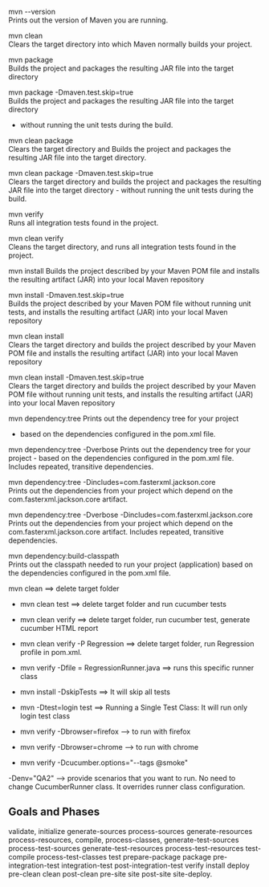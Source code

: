 mvn --version			
Prints out the version of Maven you are running.

mvn clean				
Clears the target directory into which Maven normally builds your project.

mvn package				
Builds the project and packages the resulting JAR file into the target directory

mvn package -Dmaven.test.skip=true	
Builds the project and packages the resulting JAR file into the target directory 
- without running the unit tests during the build.

mvn clean package	
Clears the target directory and Builds the project and packages the 
resulting JAR file into the target directory.

mvn clean package -Dmaven.test.skip=true	
Clears the target directory and builds the project and packages the 
resulting JAR file into the target directory - without running the unit 
tests during the build.

mvn verify	
Runs all integration tests found in the project.

mvn clean verify	
Cleans the target directory, and runs all integration tests found 
in the project.

mvn install	
Builds the project described by your Maven POM file and installs the 
resulting artifact (JAR) into your local Maven repository

mvn install -Dmaven.test.skip=true	
Builds the project described by your Maven POM file without 
running unit tests, and installs the resulting artifact (JAR) into 
your local Maven repository

mvn clean install	
Clears the target directory and builds the project described 
by your Maven POM file and installs the resulting artifact (JAR) 
into your local Maven repository

mvn clean install -Dmaven.test.skip=true	
Clears the target directory and builds the project described 
by your Maven POM file without running unit tests, and installs 
the resulting artifact (JAR) into your local Maven repository

mvn dependency:tree	Prints out the dependency tree for your project 
- based on the dependencies configured in the pom.xml file.

mvn dependency:tree -Dverbose	Prints out the dependency 
tree for your project - based on the dependencies configured 
in the pom.xml file. Includes repeated, transitive dependencies.

mvn dependency:tree -Dincludes=com.fasterxml.jackson.core	
Prints out the dependencies from your project which depend on the 
com.fasterxml.jackson.core artifact.

mvn dependency:tree -Dverbose -Dincludes=com.fasterxml.jackson.core	
Prints out the dependencies from your project which depend on the 
com.fasterxml.jackson.core artifact. Includes repeated, transitive dependencies.

mvn dependency:build-classpath	
Prints out the classpath needed to run your project (application) 
based on the dependencies configured in the pom.xml file.








mvn clean ==> delete target folder
- mvn clean test ==> delete target folder
                     and run cucumber tests

- mvn clean verify ==> delete target folder, run cucumber test,
                       generate cucumber HTML report

- mvn clean verify -P Regression ==> delete target folder,
                                 run Regression profile in pom.xml.

- mvn verify -Dfile = RegressionRunner.java ==>
                     runs this specific runner class

- mvn install -DskipTests ==> It will skip all tests

- mvn -Dtest=login test ==> Running a Single Test Class:
                            It will run only login test class

- mvn verify -Dbrowser=firefox --> to run with firefox

- mvn verify -Dbrowser=chrome --> to run with chrome

- mvn verify -Dcucumber.options="--tags @smoke" 

-Denv="QA2" --> provide scenarios that you want to run.
No need to change CucumberRunner class. 
It overrides runner class configuration.


## Goals and Phases

validate,
initialize
generate-sources
process-sources
generate-resources
process-resources,
compile, process-classes,
generate-test-sources
process-test-sources
generate-test-resources
process-test-resources
test-compile
process-test-classes
test
prepare-package
package
pre-integration-test
integration-test
post-integration-test
verify
install
deploy
pre-clean
clean
post-clean
pre-site
site
post-site
site-deploy.